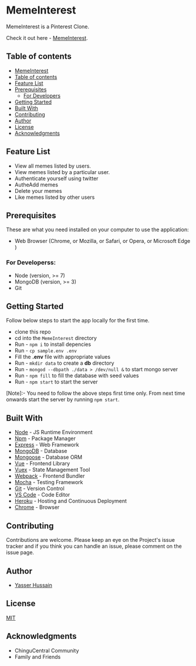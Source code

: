 # MemeInterest

MemeInterest is a Pinterest Clone.

Check it out here - [MemeInterest](https://meme-interest.herokuapp.com).


## Table of contents

  * [MemeInterest](#memeinterest)
  * [Table of contents](#table-of-contents)
  * [Feature List](#feature-list)
  * [Prerequisites](#prerequisites)
    * [For Developers](#for-developers)
  * [Getting Started](#getting-started)
  * [Built With](#built-with)
  * [Contributing](#contributing)
  * [Author](#author)
  * [License](#license)
  * [Acknowledgments](#acknowledgments)

## Feature List
* View all memes listed by users.
* View memes listed by a particular user.
* Authenticate yourself using twitter
* AutheAdd memes
* Delete your memes
* Like memes listed by other users


## Prerequisites
 These are what you need installed on your computer to use the application:

 - Web Browser (Chrome, or Mozilla, or Safari, or Opera, or Microsoft Edge )

 ### For Developerss:
 * Node (version, >= 7)
 * MongoDB (version, >= 3)
 * Git

## Getting Started
Follow below steps to start the app locally for the first time.

 * clone this repo
 * cd into the `MemeInterest` directory
 * Run - `npm i` to install depencies
 * Run - `cp sample.env .env`
 * Fill the **.env** file with appropriate values
 * Run - `mkdir data` to create a **db** directory
 * Run - `mongod --dbpath ./data > /dev/null &` to start mongo server
 * Run - `npm fill` to fill the database with seed values
 * Run - `npm start` to start the server

 [Note]:- You need to follow the above steps first time only.
 From next time onwards start the server by running `npm start`.

## Built With

- [Node](https://nodejs.org) - JS Runtime Environment
- [Npm](https://www.npmjs.com) - Package Manager
- [Express](https://expressjs.com/en/starter/installing.html) - Web Framework
- [MongoDB](https://www.mongodb.com) - Database
- [Mongoose](http://mongoosejs.com) - Database ORM
- [Vue](https://vuejs.org) - Frontend Library
- [Vuex](https://vuex.vuejs.org/en) - State Management Tool
- [Webpack](https://webpack.js.org) - Frontend Bundler
- [Mocha](https://mochajs.org) - Testing Framework
- [Git](https://git-scm.com) - Version Control
- [VS Code](https://code.visualstudio.com) - Code Editor
- [Heroku](www.Heroku,com) - Hosting and Continuous Deployment
- [Chrome](https://www.google.com/chrome/browser/desktop/index.html) - Browser


## Contributing

Contributions are welcome.
Please keep an eye on the Project's issue tracker and if you think you can handle an issue,
please comment on the issue page.


## Author

* [Yasser Hussain](https://github.com/yasserhussain1110)

## License

[MIT](LICENSE.md)

## Acknowledgments

* ChinguCentral Community
* Family and Friends

